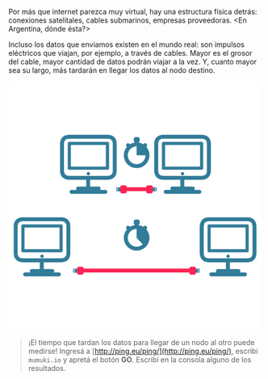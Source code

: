 Por más que internet parezca muy virtual, hay una estructura física detrás: conexiones satelitales, cables submarinos, empresas proveedoras. <En Argentina, dónde ésta?>

Incluso los datos que enviamos existen en el mundo real: son impulsos eléctricos que viajan, por ejemplo, a través de cables. Mayor es el grosor del cable, mayor cantidad de datos podrán viajar a la vez. Y, cuanto mayor sea su largo, más tardarán en llegar los datos al nodo destino. 

<center><img src="https://raw.githubusercontent.com/MumukiProject/mumuki-guia-text-redes-e-internet/master/images/ej10-01_1524151659173.png" alt="ej10-01_1524151659173.png" width="500px" height="auto"></center>

> ¡El tiempo que tardan los datos para llegar de un nodo al otro puede medirse!  Ingresá a [http://ping.eu/ping/](http://ping.eu/ping/), escribí `mumuki.io` y apretá el botón **GO**. Escribí en la consola alguno de los resultados. 
